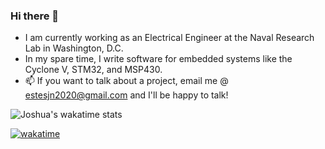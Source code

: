 ### Hi there 👋

- I am currently working as an Electrical Engineer at the Naval Research Lab in Washington, D.C.
- In my spare time, I write software for embedded systems like the Cyclone V, STM32, and MSP430.
- 📫 If you want to talk about a project, email me @ estesjn2020@gmail.com and I'll be happy to talk!

<!-- ![Joshua's wakatime stats](https://github-readme-stats.vercel.app/api/wakatime?username=@jestes15) -->
![Joshua's wakatime stats](https://github-readme-stats.vercel.app/api/top-langs/?username=jestes15\&layout=compact)

[![wakatime](https://wakatime.com/badge/user/1f521dcf-b445-4fa3-9daf-c3d539d7d8fc.svg)](https://wakatime.com/@1f521dcf-b445-4fa3-9daf-c3d539d7d8fc)
<!--
**jestes15/jestes15** is a ✨ _special_ ✨ repository because its `README.md` (this file) appears on your GitHub profile.

Here are some ideas to get you started:

- 🔭 I’m currently working on ...
- 🌱 I’m currently learning ...
- 👯 I’m looking to collaborate on ...
- 🤔 I’m looking for help with ...
- 💬 Ask me about ...
- 📫 How to reach me: ...
- 😄 Pronouns: ...
- ⚡ Fun fact: ...
-->

